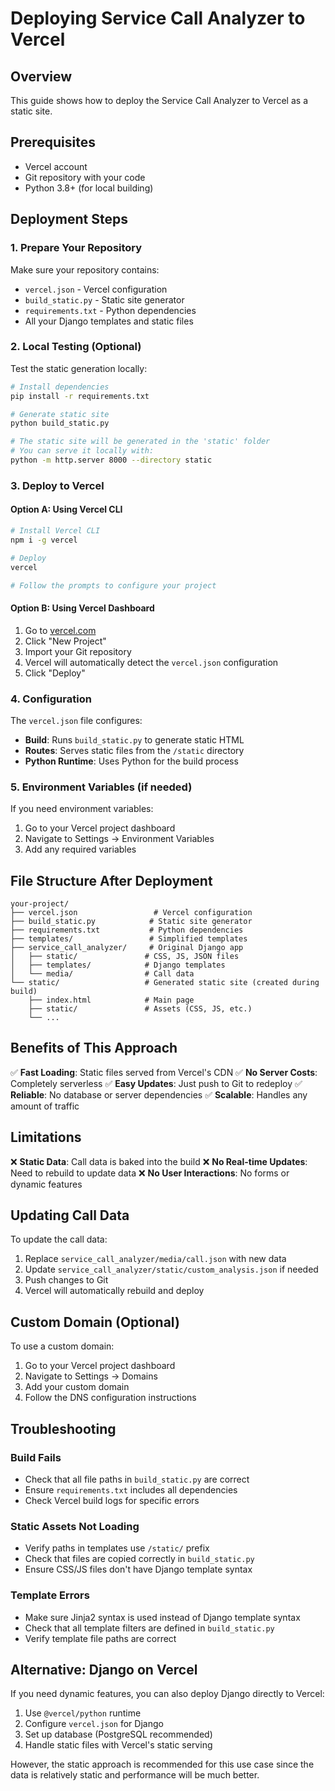# Deploying Service Call Analyzer to Vercel

## Overview
This guide shows how to deploy the Service Call Analyzer to Vercel as a static site.

## Prerequisites
- Vercel account
- Git repository with your code
- Python 3.8+ (for local building)

## Deployment Steps

### 1. Prepare Your Repository
Make sure your repository contains:
- `vercel.json` - Vercel configuration
- `build_static.py` - Static site generator
- `requirements.txt` - Python dependencies
- All your Django templates and static files

### 2. Local Testing (Optional)
Test the static generation locally:

```bash
# Install dependencies
pip install -r requirements.txt

# Generate static site
python build_static.py

# The static site will be generated in the 'static' folder
# You can serve it locally with:
python -m http.server 8000 --directory static
```

### 3. Deploy to Vercel

#### Option A: Using Vercel CLI
```bash
# Install Vercel CLI
npm i -g vercel

# Deploy
vercel

# Follow the prompts to configure your project
```

#### Option B: Using Vercel Dashboard
1. Go to [vercel.com](https://vercel.com)
2. Click "New Project"
3. Import your Git repository
4. Vercel will automatically detect the `vercel.json` configuration
5. Click "Deploy"

### 4. Configuration

The `vercel.json` file configures:
- **Build**: Runs `build_static.py` to generate static HTML
- **Routes**: Serves static files from the `/static` directory
- **Python Runtime**: Uses Python for the build process

### 5. Environment Variables (if needed)
If you need environment variables:
1. Go to your Vercel project dashboard
2. Navigate to Settings → Environment Variables
3. Add any required variables

## File Structure After Deployment

```
your-project/
├── vercel.json                 # Vercel configuration
├── build_static.py            # Static site generator
├── requirements.txt           # Python dependencies
├── templates/                 # Simplified templates
├── service_call_analyzer/     # Original Django app
│   ├── static/               # CSS, JS, JSON files
│   ├── templates/            # Django templates
│   └── media/                # Call data
└── static/                   # Generated static site (created during build)
    ├── index.html            # Main page
    ├── static/               # Assets (CSS, JS, etc.)
    └── ...
```

## Benefits of This Approach

✅ **Fast Loading**: Static files served from Vercel's CDN
✅ **No Server Costs**: Completely serverless
✅ **Easy Updates**: Just push to Git to redeploy
✅ **Reliable**: No database or server dependencies
✅ **Scalable**: Handles any amount of traffic

## Limitations

❌ **Static Data**: Call data is baked into the build
❌ **No Real-time Updates**: Need to rebuild to update data
❌ **No User Interactions**: No forms or dynamic features

## Updating Call Data

To update the call data:
1. Replace `service_call_analyzer/media/call.json` with new data
2. Update `service_call_analyzer/static/custom_analysis.json` if needed
3. Push changes to Git
4. Vercel will automatically rebuild and deploy

## Custom Domain (Optional)

To use a custom domain:
1. Go to your Vercel project dashboard
2. Navigate to Settings → Domains
3. Add your custom domain
4. Follow the DNS configuration instructions

## Troubleshooting

### Build Fails
- Check that all file paths in `build_static.py` are correct
- Ensure `requirements.txt` includes all dependencies
- Check Vercel build logs for specific errors

### Static Assets Not Loading
- Verify paths in templates use `/static/` prefix
- Check that files are copied correctly in `build_static.py`
- Ensure CSS/JS files don't have Django template syntax

### Template Errors
- Make sure Jinja2 syntax is used instead of Django template syntax
- Check that all template filters are defined in `build_static.py`
- Verify template file paths are correct

## Alternative: Django on Vercel

If you need dynamic features, you can also deploy Django directly to Vercel:
1. Use `@vercel/python` runtime
2. Configure `vercel.json` for Django
3. Set up database (PostgreSQL recommended)
4. Handle static files with Vercel's static serving

However, the static approach is recommended for this use case since the data is relatively static and performance will be much better.